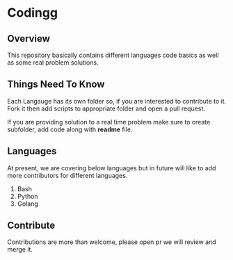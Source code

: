 # Codingg

## Overview
This repository basically contains different languages code basics as well as some real problem solutions.

## Things Need To Know
Each Langauge has its own folder so, if you are interested to contribute to it. Fork it then add scripts to appropriate folder and open a pull request.

If you are providing solution to a real time problem make sure to create subfolder, add code along with **readme** file.

## Languages
At present, we are covering below languages but in future will like to add more contributors for different languages.
1. Bash
2. Python
3. Golang

## Contribute

Contributions are more than welcome, please open pr we will review and merge it.

